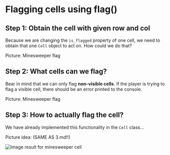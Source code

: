 # Flagging cells using flag\(\)

## Step 1: Obtain the cell with given row and col

Because we are changing the `is_flagged` property of one cell, we need to obtain that one `Cell` object to act on. How could we do that?

Picture: Minesweeper flag

## Step 2: What cells can we flag?

Bear in mind that we can only flag **non-visible cells**. If the player is trying to flag a visible cell, there should be an error printed to the console.

Picture: Minesweeper flag

## Step 3: How to actually flag the cell?

We have already implemented this functionality in the `Cell` class...

Picture idea: \(SAME AS 3.md!!\)

![Image result for minesweeper cell](https://i-cdn.phonearena.com/images/article/51145-image/Classic-Minesweeper-game-is-available-for-free-on-Android-and-iOS.jpg)

